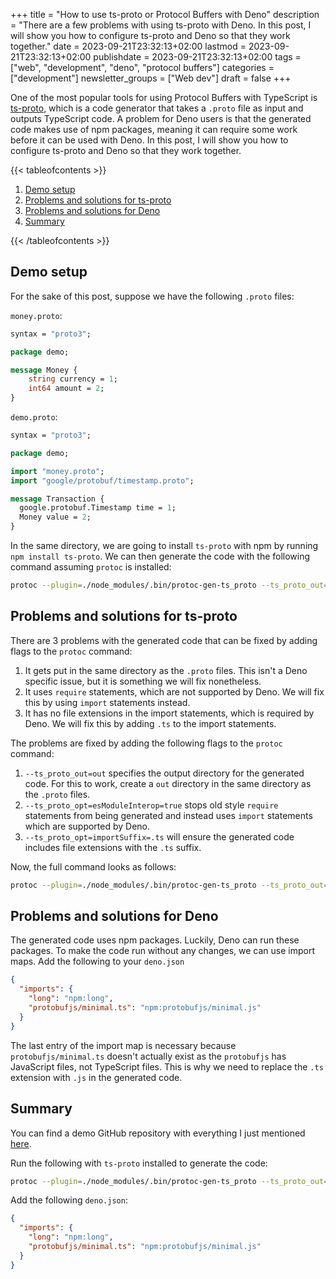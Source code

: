 +++
title = "How to use ts-proto or Protocol Buffers with Deno"
description = "There are a few problems with using ts-proto with Deno. In this post, I will show you how to configure ts-proto and Deno so that they work together."
date = 2023-09-21T23:32:13+02:00
lastmod = 2023-09-21T23:32:13+02:00
publishdate = 2023-09-21T23:32:13+02:00
tags = ["web", "development", "deno", "protocol buffers"]
categories = ["development"]
newsletter_groups = ["Web dev"]
draft = false
+++

One of the most popular tools for using Protocol Buffers with TypeScript is [ts-proto](https://github.com/stephenh/ts-proto), which is a code generator that takes a `.proto` file as input and outputs TypeScript code. A problem for Deno users is that the generated code makes use of npm packages, meaning it can require some work before it can be used with Deno. In this post, I will show you how to configure ts-proto and Deno so that they work together.

{{< tableofcontents >}}
<ol>
   <li><a href="#demo-setup">Demo setup</a></li>
   <li><a href="#problems-and-solutions-for-ts-proto">Problems and solutions for ts-proto</a></li>
   <li><a href="#problems-and-solutions-for-deno">Problems and solutions for Deno</a></li>
   <li><a href="#summary">Summary</a></li>
</ol>
{{< /tableofcontents >}}

## Demo setup

For the sake of this post, suppose we have the following `.proto` files:

`money.proto`:
```protobuf
syntax = "proto3";

package demo;

message Money {
    string currency = 1;
    int64 amount = 2;
}
```

`demo.proto`:
```proto
syntax = "proto3";

package demo;

import "money.proto";
import "google/protobuf/timestamp.proto";

message Transaction {
  google.protobuf.Timestamp time = 1;
  Money value = 2;
}
```

In the same directory, we are going to install `ts-proto` with npm by running `npm install ts-proto`. We can then generate the code with the following command assuming `protoc` is installed:

```bash
protoc --plugin=./node_modules/.bin/protoc-gen-ts_proto --ts_proto_out=. ./demo.proto
```

## Problems and solutions for ts-proto

There are 3 problems with the generated code that can be fixed by adding flags to the `protoc` command:
1. It gets put in the same directory as the `.proto` files. This isn't a Deno specific issue, but it is something we will fix nonetheless.
2. It uses `require` statements, which are not supported by Deno. We will fix this by using `import` statements instead.
3. It has no file extensions in the import statements, which is required by Deno. We will fix this by adding `.ts` to the import statements.

The problems are fixed by adding the following flags to the `protoc` command:
1. `--ts_proto_out=out` specifies the output directory for the generated code. For this to work, create a `out` directory in the same directory as the `.proto` files.
2. `--ts_proto_opt=esModuleInterop=true` stops old style `require` statements from being generated and instead uses `import` statements which are supported by Deno.
3. `--ts_proto_opt=importSuffix=.ts` will ensure the generated code includes file extensions with the `.ts` suffix.

Now, the full command looks as follows:

```bash
protoc --plugin=./node_modules/.bin/protoc-gen-ts_proto --ts_proto_out=out --ts_proto_opt=esModuleInterop=true --ts_proto_opt=importSuffix=.ts ./demo.proto
```

## Problems and solutions for Deno

The generated code uses npm packages. Luckily, Deno can run these packages. To make the code run without any changes, we can use import maps. Add the following to your `deno.json`

```json
{
  "imports": {
    "long": "npm:long",
    "protobufjs/minimal.ts": "npm:protobufjs/minimal.js"
  }
}
```

The last entry of the import map is necessary because `protobufjs/minimal.ts` doesn't actually exist as the `protobufjs` has JavaScript files, not TypeScript files. This is why we need to replace the `.ts` extension with `.js` in the generated code.

## Summary

You can find a demo GitHub repository with everything I just mentioned [here](https://github.com/samjmck/ts-proto-deno/tree/master).

Run the following with `ts-proto` installed to generate the code:

```bash
protoc --plugin=./node_modules/.bin/protoc-gen-ts_proto --ts_proto_out=out --ts_proto_opt=esModuleInterop=true --ts_proto_opt=importSuffix=.ts ./demo.proto
```

Add the following `deno.json`:

```json
{
  "imports": {
    "long": "npm:long",
    "protobufjs/minimal.ts": "npm:protobufjs/minimal.js"
  }
}
```